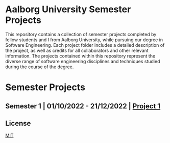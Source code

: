 # Aalborg University Semester Projects

This repository contains a collection of semester projects completed by fellow students and I from Aalborg University, while pursuing our degree in Software Engineering. Each project folder includes a detailed description of the project, as well as credits for all collaborators and other relevant information. The projects contained within this repository represent the diverse range of software engineering disciplines and techniques studied during the course of the degree. 

# Semester Projects
## Semester 1 | 01/10/2022 - 21/12/2022 | [Project 1](https://github.com/emil0212/Aalborg-University-Projects/tree/main/Project-P1)

## License

[MIT](https://choosealicense.com/licenses/mit/)
